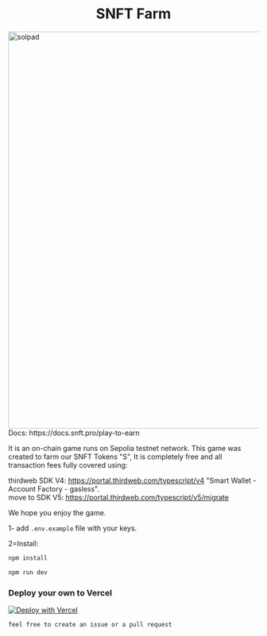
<h1 align="center">
  SNFT Farm
</h1>
 <img width="800" alt="solpad" src="https://i.imgur.com/WvSxic7.gifv" />
Docs: https://docs.snft.pro/play-to-earn

It is an on-chain game runs on Sepolia testnet network. 
This game was created to farm our SNFT Tokens "S", 
It is completely free and all transaction fees fully covered using:

thirdweb SDK V4: https://portal.thirdweb.com/typescript/v4
"Smart Wallet - Account Factory - gasless".  
move to  SDK V5:
https://portal.thirdweb.com/typescript/v5/migrate

We hope you enjoy the game. 


1-
add `.env.example` file with your keys.


2=Install:



```sh
npm install
```
```sh
npm run dev
```

### Deploy your own to Vercel

[![Deploy with Vercel](https://vercel.com/button)](https://vercel.com/new/clone?repository-url=https://github.com/snftpro/S-Token-Farm-P2E&env=PRIVATE_KEY,THIRDWEB_AUTH_SECRET_KEY,NEXT_PUBLIC_TEMPLATE_CLIENT_ID)

`feel free to create an issue or a pull request`


